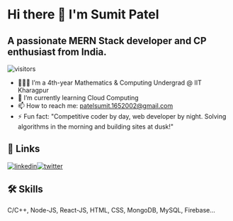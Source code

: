 # Hi there 👋 I'm Sumit Patel
## A passionate MERN Stack developer and CP enthusiast from India.
![visitors](https://visitor-badge.glitch.me/badge?page_id=s-mtGhub.visitor-badge&left_color=green&right_color=red)
                

- 👨🏻‍💻 I’m a 4th-year Mathematics & Computing Undergrad @ IIT Kharagpur
- 🌱 I’m currently learning Cloud Computing
- 📫 How to reach me: patelsumit.1652002@gmail.com
- ⚡ Fun fact: "Competitive coder by day, web developer by night. Solving algorithms in the morning and building sites at dusk!"


## 🔗 Links

[![linkedin](https://img.shields.io/badge/linkedin-0A66C2?style=for-the-badge&logo=linkedin&logoColor=white)](https://www.linkedin.com/in/sumit-patel-9111bb203/)[![twitter](https://img.shields.io/badge/twitter-1DA1F2?style=for-the-badge&logo=twitter&logoColor=white)](https://twitter.com/sumit33338631)


## 🛠 Skills
C/C++, Node-JS, React-JS, HTML, CSS, MongoDB, MySQL, Firebase...

